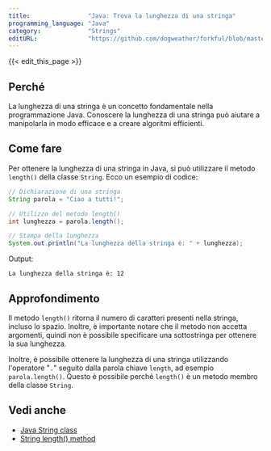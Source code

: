 ```yaml
---
title:                "Java: Trova la lunghezza di una stringa"
programming_language: "Java"
category:             "Strings"
editURL:              "https://github.com/dogweather/forkful/blob/master/content/it/java/finding-the-length-of-a-string.md"
---
```


{{< edit_this_page >}}

## Perché

La lunghezza di una stringa è un concetto fondamentale nella programmazione Java. Conoscere la lunghezza di una stringa può aiutare a manipolarla in modo efficace e a creare algoritmi efficienti. 

## Come fare

Per ottenere la lunghezza di una stringa in Java, si può utilizzare il metodo `length()` della classe `String`. Ecco un esempio di codice:

```Java
// Dichiarazione di una stringa
String parola = "Ciao a tutti!";

// Utilizzo del metodo length()
int lunghezza = parola.length();

// Stampa della lunghezza
System.out.println("La lunghezza della stringa è: " + lunghezza);
```

Output:

```
La lunghezza della stringa è: 12
```

## Approfondimento

Il metodo `length()` ritorna il numero di caratteri presenti nella stringa, incluso lo spazio. Inoltre, è importante notare che il metodo non accetta argomenti, quindi non è possibile specificare una sottostringa per ottenere la sua lunghezza. 

Inoltre, è possibile ottenere la lunghezza di una stringa utilizzando l'operatore "`.`" seguito dalla parola chiave `length`, ad esempio `parola.length()`. Questo è possibile perché `length()` è un metodo membro della classe `String`.

## Vedi anche

- [Java String class](https://docs.oracle.com/javase/8/docs/api/java/lang/String.html)
- [String length() method](https://docs.oracle.com/javase/8/docs/api/java/lang/String.html#length--)